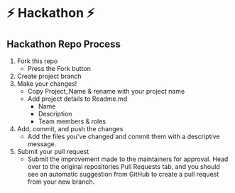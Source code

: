 
# ⚡ Hackathon ⚡

## Hackathon Repo Process

 1. Fork this repo
    - Press the Fork button
 2. Create project branch
 3. Make your changes!
	 - Copy Project_Name & rename with your project name
	 - Add project details to Readme.md
		 - Name
		 - Description
		 - Team members & roles
 4. Add, commit, and push the changes
	 - Add the files you've changed and commit them with a descriptive message.
 5. Submit your pull request
    -  Submit the improvement made to the maintainers for approval. Head over to the original repositories Pull Requests tab, and you should see an automatic suggestion from GitHub to create a pull request from your new branch.
